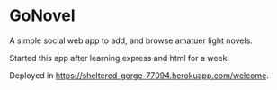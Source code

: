 # GoNovel
A simple social web app to add, and browse amatuer light novels.


Started this app after learning express and html for a week.

Deployed in https://sheltered-gorge-77094.herokuapp.com/welcome.



